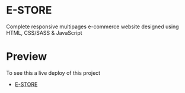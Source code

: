# E-STORE
 Complete responsive multipages e-commerce website designed using HTML, CSS/SASS & JavaScript

# Preview
To see this a live deploy of this project

  * [E-STORE](https://kwandasilekwae-store.netlify.app/)

